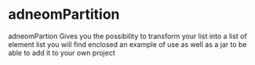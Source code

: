 # adneomPartition
adneomPartion Gives you the possibility to transform your list into a list of element list you will find enclosed an example of use as well as a jar to be able to add it to your own project 
